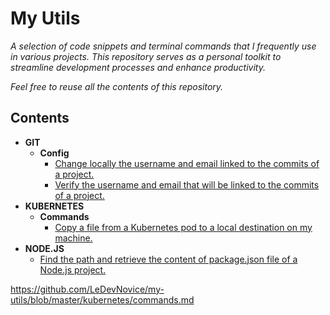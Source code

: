 # My Utils
_A selection of code snippets and terminal commands that I frequently use in various projects. This repository serves as a personal toolkit to streamline development processes and enhance productivity._

_Feel free to reuse all the contents of this repository._ 

## Contents
- **GIT**
  - **Config**
    - [Change locally the username and email linked to the commits of a project.](https://github.com/LeDevNovice/my-utils/blob/master/git/config.md#change-locally-the-username-and-email-linked-to-the-commits-of-a-project)
    - [Verify the username and email that will be linked to the commits of a project.](https://github.com/LeDevNovice/my-utils/blob/master/git/config.md#change-locally-the-username-and-email-linked-to-the-commits-of-a-project)
- **KUBERNETES**
  - **Commands**
    - [Copy a file from a Kubernetes pod to a local destination on my machine.](https://github.com/LeDevNovice/my-utils/blob/master/kubernetes/commands.md#copy-a-file-from-a-kubernetes-pod-to-a-local-destination-on-my-machine)
- **NODE.JS**
  - [Find the path and retrieve the content of package.json file of a Node.js project.](https://github.com/LeDevNovice/my-utils/blob/master/nodejs/getPackageJson.ts)


https://github.com/LeDevNovice/my-utils/blob/master/kubernetes/commands.md